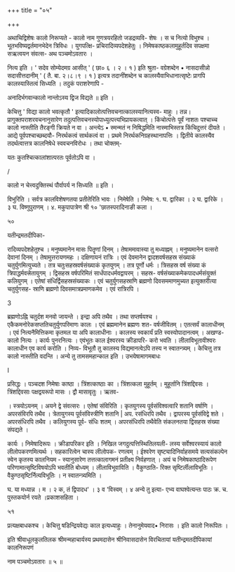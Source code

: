 +++
title = "०५"

+++

अथाचिद्विशेषः कालो निरूप्यते - कालो नाम गुणत्रयरहितो जडद्रव्यवि- शेषः । स च नित्यो विभुश्च । भूतभविष्यद्वर्तमानभेदेन त्रिविधः । युगपत्क्षि- प्रचिरादिव्यपदेशहेतुः । निमेषकाष्ठकलामुहूर्तदिव सपक्षमा सऋत्वयन संवत्स- अथ पञ्चमोऽवतारः । 

नित्य इति । ' सदेव सोम्येदमग्र आसीत् ' ( छा० ६ । २ । १ ) इति श्रुता- वग्रेशब्देन • नासदासीन्नो सदासीत्तदानीम् ' ( तै. बा. २।८।९ । १ ) इत्यत्र तदानींशब्देन च कालस्यैवाभिधानात्सृष्टेः प्रागपि कालस्यास्तित्वं सिध्यति । तदुकं पराशरेणापि - 

अनादिर्भगवान्कालो नान्तोऽस्य द्विज विद्यते ॥ इति । 

केचित्तु ' विद्या कालो भवत्कृतौ ' इत्यादिकालोत्पत्तिवचनात्कालस्यानित्यस्व- माहुः । तन्न। प्रागुक्तपराशरवचनानुसारेण तदुत्पत्तिवचनस्योपाध्युत्पत्त्यभिप्रायकत्वात् । किंचोत्पत्तेः पूर्वं नाशतः पश्चाच्च कालो नास्तीति तैरङ्गी क्रियते न वा । अन्त्येऽ • स्मन्मतं न निषिद्धमिति नास्माभिस्तत्र किंचिदुत्तरं दीयते । आद्ये पूर्वपश्चाच्छब्दयौ- निरर्थकत्वं सार्थकत्वं वा । प्रथमे निरर्थकनिग्रहस्थानापत्तिः । द्वितीये कालस्यैव तदर्थत्वात्तत्र कालनिषेधे स्ववचनविरोधः । तथा चोक्तम्- 

यतः कुतश्चित्कालांशात्परतः पूर्वतोऽपि वा । 

/ 

कालो न चेत्त्वदुक्तिस्थं पौर्वापर्य न सिध्यति ॥ इति । 

विभुरिति । सर्वत्र कालविशेषणतया प्रतीतेरिति भावः । निमेषेति । निमेष: १. घ. द्वारिका । २ घ. द्वारिके । ३ घ. विष्णुपुराणम् । ४. मकुपापात्रेण श्री १० 'छातस्परादिनाङी कला । 

५० 

यतीन्द्रमतदीपिका- 

रादिव्यपदेशहेतुश्च । मनुष्यमानेन मासः पितॄणां दिनम् । तेषाममावास्या तु मध्याह्नम् । मनुष्यमानेन वत्सरो देवानां दिनम् । तेषामुत्तरायणमहः । दक्षिणायनं रात्रिः । एवं देवमानेन द्वादशवर्षसहस्र संख्याकं चतुर्युगमित्युच्यते । तत्र चतुःसहस्रवर्षसंख्याकं कृतयुगम् । तत्र पूर्णो धर्मः । त्रिसहस्र वर्ष संख्या कं त्रिपाद्धर्मवत्त्रेतायुगम् । द्विसहस्र वर्षपरिमितं सार्धंपादधर्मवद्वापरम् । सहस्र- वर्षसंख्याकमेकपादधर्मसंयुक्तं कलियुगम् । एतेषां संधिर्द्विसहस्रसंख्याकः । एवं चतुर्युगसहस्राणि ब्रह्मणो दिवसममाणमुच्यत इत्युक्तरीत्या चतुर्युगसह- स्राणि ब्रह्मणो दिवसमात्रप्रमाणकमेव । एवं रात्रिरपि । 

3 

ब्रह्मणोऽह्नि चतुर्दश मनवो जायन्ते । इन्द्रा अपि तथैव । तथा सप्तर्षयश्च । एकैकमनोरेकसप्ततिचतुर्युगपरिमाणः कालः । एवं ब्रह्ममानेन ब्रह्मणः शत- वर्षजीवितम् । एतत्सर्वं कालाधीनम् । एवं नित्यनैमित्तिकमा कृतमल या अपि कालाधीनाः । कालस्य स्वकार्यं प्रति स्वस्योपादानत्वम् । अखण्ड- कालो नित्यः । कार्यः पुनरनित्यः । एवंभूतः काल ईश्वरस्य क्रीडापरि- करो भवति । लीलाविभूतावीश्वरः कालाधीन एव कार्य करोति । निव्य- विभूतौ तु कालस्य विद्यमानत्वेऽपि तस्य न स्वातन्त्र्यम् । केचित्तु तत्र कालो नास्तीति वदन्ति । अन्ये तु तामसमहान्काल इति । उभयेषामागमबाधः 

I 

प्रसिद्धः । पञ्चदश निमेषाः काष्ठा । त्रिंशत्काष्ठाः का । त्रिंशत्कला मुहूर्तम् । मुहूर्तानि त्रिंशद्दिवसः । त्रिंशद्दिवसाः पक्षद्वयरूपो मासः । द्वौ मासावृतुः । ऋतव- 

। स्त्रयोऽयनम् । अयने द्वे संवत्सरः । एतेषां संविरिति । कृतयुगस्य पूर्वसंविश्वत्वारि शतानि वर्षाणि । अपरसंविरपि तथैव । त्रेतायुगस्य पूर्वसंविस्त्रीणि शतानि | अप. रसंधिरपि तथैव । द्वापरस्य पूर्वसंविद्वे शते । अपरसंधिरपि तथैव । कलियुगस्य पूर्व- संधिः शतम् । अपरसंधिरपि तथैवेति संकलनतया द्विसहस्र संख्या संपद्यते । 

कार्यः । निमेषादिरूपः । क्रीडापरिकर इति । निखिल जगदुत्पत्तिस्थितिलयली- लस्य सर्वेश्वरस्यायं कालो लीलोपकरणमित्यर्थः । सहकारित्वेन चास्य लीलोपक- रणत्वम् । ईश्वरेण सृष्ट्यादिनिर्वाहसमये सत्यसंकल्पेन स्वेन कृतस्य कालनियम - स्यानुसारेण तत्तत्कालागमनं प्रतीक्ष्य निर्वहणात् । अयं च निमेषकाष्ठादिरूपेण परिणामात्सृष्टिविषयोऽपि भवतीति बोध्यम् । लीलाविभूवाविति । वैकुण्ठाति- रिक्त सृष्टिर्लीलाविभूतिः । वैकुण्ठसृष्टिर्नित्यविभूतिः । न स्वातन्त्र्यमिति । 

घ. या मध्यान्न । म । २ क, तं द्विपादध' । ३ व 'विस्वम् । ४ अन्ये तु इत्या- एभ्य वाघश्वेत्यन्तः पाठः क्र. च. पुस्तकयोर्न रयते ।प्रकाशसहिता । 

५१ 

प्रत्यक्षबाधकश्च । केचित्तु षडिन्द्रियवेद्यः काल इत्यध्याहुः । तेनानुमेयवाद• निरासः । इति कालो निरूपितः । 

इति श्रीवाधूलकुलतिलक श्रीमन्महाचार्यस्य प्रथमदासेन श्रीनिवासदासेन विरचितायां यतीन्द्रमतदीपिकायां कालनिरूपणं 

नाम पञ्चमोऽवतारः ॥ ५ ॥ 
